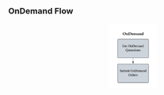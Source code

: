 ### OnDemand Flow

<p align="center">
<img src="../../5.Pictures/ondemand.png" alt="OnDemand Flow" style="width:20%; margin:0; padding:0;">
</p>
